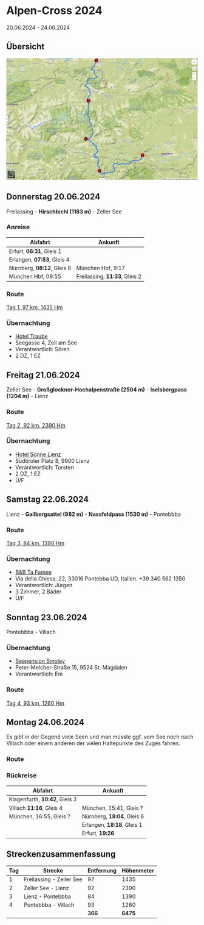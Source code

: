 # Alpen-Cross 2024

20.06.2024 - 24.06.2024

## Übersicht

![Übersichtskarte](alpenx-2024-gesamt.jpg)

## Donnerstag 20.06.2024

Freilassing - **Hirschbichl (1183 m)** - Zeller See

### Anreise

| Abfahrt | Ankunft |
| ------- | ------- |
| Erfurt, **06:31**, Gleis 1 | |
| Erlangen, **07:53**, Gleis 4 | |
| Nürnberg, **08:12**, Gleis 8 | München Hbf, 9:17 |
| München Hbf, 09:55 | Freilassing, **11:33**, Gleis 2 |

### Route

[Tag 1, 97 km, 1435 Hm](http://brouter.de/brouter-web/#map=14/47.3976/12.8514/osm-mapnik-german_style&lonlats=12.977192,47.836234;12.901812,47.753218;12.879581,47.729771;12.874904,47.723736;12.874593,47.718128;12.89796,47.720127;12.901329,47.719275;13.001171,47.629899;12.770834,47.50594;12.847738,47.427114;12.853832,47.397649;12.815552,47.315436)

### Übernachtung
* [Hotel Traube](https://hotel-traube.name)
* Seegasse 4, Zell am See
* Verantwortlich: Sören
* 2 DZ, 1 EZ

## Freitag 21.06.2024

Zeller See - **Großglockner-Hochalpenstraße (2504 m)** - **Iselsbergpass (1204 m)** - Lienz

### Route

[Tag 2, 92 km, 2390 Hm](http://brouter.de/brouter-web/#map=9/47.0675/12.7414/osm-mapnik-german_style&lonlats=12.816195,47.32635;12.768259,46.829605&profile=fastbike)

### Übernachtung
* [Hotel Sonne Lienz](https://www.booking.com/hotel/at/best-western-sonne.de.html)
* Südtiroler Platz 8, 9900 Lienz
* Verantwortlich: Torsten
* 2 DZ, 1 EZ
* Ü/F

## Samstag 22.06.2024

Lienz - **Gailbergsattel (982 m)** - **Nassfeldpass (1530 m)** - Pontebbba

### Route

[Tag 3, 84 km, 1390 Hm](https://www.google.com/maps/place/B%26B+Ta+Famee/@46.507977,13.308466,17z/data=!3m1!4b1!4m9!3m8!1s0x477a11dc6a673001:0x7c449c3b1c3f0a05!5m2!4m1!1i2!8m2!3d46.507977!4d13.308466!16s%2Fg%2F11g__mlsm?entry=ttu)  

### Übernachtung
* [B&B Ta Famee](https://www.booking.com/hotel/it/albergo-roma-tolmezzo.de.html)
* Via della Chiesa, 22, 33016 Pontebba UD, Italien.  +39 340 562 1350
* Verantwortlich: Jürgen
* 3 Zimmer, 2 Bäder
* Ü/F

## Sonntag 23.06.2024

Pontebbba - Villach

### Übernachtung
* [Seepension Smoley](https://www.smoley.at)
* Peter-Melcher-Straße 15, 9524 St. Magdalen
* Verantwortlich: Eni

### Route

[Tag 4, 93 km, 1260 Hm](https://www.komoot.com/de-de/tour/1629802362?share_token=arGNfXpIgzfSQtMRcjkbr39ykAuyYBnFZOXR82hmv4NzgA4ULj&ref=)

## Montag 24.06.2024

Es gibt in der Gegend viele Seen und man müsste ggf. vom See noch nach Villach oder einem anderen der vielen Haltepunkte des Zuges fahren.

### Route

### Rückreise

| Abfahrt | Ankunft |
| ------- | ------- |
| Klagenfurth, **10:42**, Gleis 3 
| Villach **11:16**, Gleis 4 | München, 15:41, Gleis ? |
| München, 16:55, Gleis ? | Nürnberg, **18:04**, Gleis 6 |
| | Erlangen, **18:18**, Gleis 1 |
| | Erfurt, **19:26** |

## Streckenzusammenfassung

| Tag | Strecke                  | Entfernung | Höhenmeter |
| --- | ------------------------ | ---------- | ---------- |
| 1   | Freilassing - Zeller See | 97         | 1435       |
| 2   | Zeller See - Lienz       | 92         | 2390       |
| 3   | Lienz - Pontebbba        | 84         | 1390       |
| 4   | Pontebbba - Villach      | 93         | 1260       |
|     |                          | **366**    | **6475**   |
